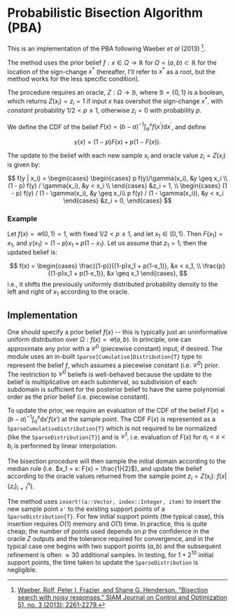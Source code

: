 # Probabilistic Bisection Algorithm (PBA)

This is an implementation of the PBA following Waeber _et al_ (2013) [^1].

The method uses the prior belief $f: x \in \Omega \to \mathbb{R}$ for $\Omega = (a, b) \subset \mathbb{R}$ for the location of the sign-change $x^*$ (hereafter, I'll refer to $x^*$ as a root, but the method works for the less specific condition).

The procedure requires an oracle, $Z: \Omega \to \mathbb{B}$, where $\mathbb{B} = \{0,1\}$ is a boolean, which returns $Z(x_i) = z_i = 1$ if input $x$ has overshot the sign-change $x^*$, with _constant_ probability $1/2 < p \leq 1$, otherwise $z_i = 0$ with probability $p$.

We define the CDF of the belief $F(x) = (b-a)^{-1}\int_{a}^{x} f(x^\prime) \mathrm{d}x^\prime$, and define

$$
	\gamma(x) = (1 - p) F(x) + p (1 - F(x)).
$$

The update to the belief with each new sample $x_i$ and oracle value $z_i = Z(x_i)$ is given by:

$$
	f(y | x_i) =
		\begin{cases}
			\begin{cases}
				p f(y)/\gamma(x_i), &y \geq x_i \\
				(1 - p) f(y) / \gamma(x_i), &y < x_i \\
			\end{cases} &z_i = 1, \\
			\begin{cases}
				(1 - p) f(y) / (1 - \gamma(x_i), &y \geq x_i\\
				p f(y) / (1 - \gamma(x_i)), &y < x_i
			\end{cases} &z_i = 0,
		\end{cases}
$$

### Example

Let $f(x) = \mathcal{U}(0,1) = 1$, with fixed $1/2 < p \leq 1$, and let $x_1 \in (0,1)$. Then $F(x_1) = x_1$, and $\gamma(x_1) = (1 - p) x_1 + p (1 - x_1)$.
Let us assume that $z_1 = 1$; then the updated belief is:

$$
	f(x) =
		\begin{cases}
			\frac{(1-p)}{(1-p)x_1 + p(1-x_1)}, &x < x_1, \\
			\frac{p}{(1-p)x_1 + p(1-x_1)}, &x \geq x_1
		\end{cases},
$$
i.e., it shifts the previously uniformly distributed probability density to the left and right of $x_1$ according to the oracle.

## Implementation

One should specify a prior belief $f(x)$ -- this is typically just an uninformative uniform distribution over $\Omega: f(x) = \mathcal{U}(a,b)$.
In principle, one can approximate any prior with a $\mathcal{C}^0$ (piecewise constant) input, if desired.
The module uses an in-built `Sparse[Cumulative]Distribution{T}` type to represent the belief $f$, which assumes a piecewise constant (i.e. $\mathcal{C}^0$) prior.
The restriction to $\mathcal{C}^0$ beliefs is well-behaved because the update to the belief is multiplicative on each subinterval, so subdivision of each subdomain is sufficient for the posterior belief to have the same polynomial order as the prior belief (i.e. piecewise constant).

To update the prior, we require an evaluation of the CDF of the belief $F(x) = (b-a)^{-1}\int_{a}^{x} \mathrm{d}x' f(x')$ at the sample point.
The CDF $F(x)$ is represented as a `SparseCumulativeDistribution{T}` which is not required to be normalized (like the `SparseDistribution{T}`) and is $\mathcal{C}^1$, i.e. evaluation of $F(x)$ for $a_i < x < b_i$ is performed by linear interpolation.

The bisection procedure will then sample the initial domain
according to the median rule (i.e. $x_1 = x: F(x) = \frac{1}{2}$), and update the belief according to the oracle values returned from the sample point $z_i = Z(x_i)$: $f(x | \{z_i\}_{i=1}^{n})$.

The method uses `insert!(a::Vector, index::Integer, item)` to insert the new sample point `x′` to the existing support points of a `SparseDistribution{T}`.
For few initial support points (the typical case), this insertion requires $O(1)$ memory and $O(1)$ time.
In practice, this is quite cheap; the number of points used depends on $p$ the confidence in the oracle $Z$ outputs and the tolerance required for convergence, and in the typical case one begins with two support points $(a,b)$ and the subsequent refinement is often $\approx 30$ additional samples.
In testing, for $1 + 2^{10}$ initial support points, the time taken to update the `SparseDistribution` is negligible.

[^1]: [Waeber, Rolf, Peter I. Frazier, and Shane G. Henderson. "Bisection search with noisy responses." SIAM Journal on Control and Optimization 51, no. 3 (2013): 2261-2279.](https://doi.org/10.1137/120861898)
